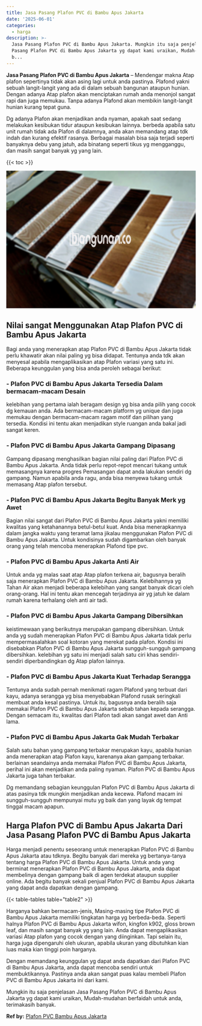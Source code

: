 ```yaml
---
title: Jasa Pasang Plafon PVC di Bambu Apus Jakarta
date: '2025-06-01'
categories:
  - harga
description: >-
  Jasa Pasang Plafon PVC di Bambu Apus Jakarta. Mungkin itu saja penjelasan Jasa
  Pasang Plafon PVC di Bambu Apus Jakarta yg dapat kami uraikan, Mudah-mudahan
  b...
---
```


**Jasa Pasang Plafon PVC di Bambu Apus Jakarta** – Mendengar makna Atap plafon sepertinya tidak akan asing lagi untuk anda pastinya. Plafond yakni sebuah langit-langit yang ada di dalam sebuah bangunan ataupun hunian. Dengan adanya Atap plafon akan menciptakan rumah anda menonjol sangat rapi dan juga memukau. Tanpa adanya Plafond akan membikin langit-langit hunian kurang tepat guna.

Dg adanya Plafon akan menjadikan anda nyaman, apakah saat sedang melakukan kesibukan tidur ataupun kesibukan lainnya. berbeda apabila satu unit rumah tidak ada Plafon di dalamnya, anda akan memandang atap tdk indah dan kurang efektif rasanya. Berbagai masalah bisa saja terjadi seperti banyaknya debu yang jatuh, ada binatang seperti tikus yg mengganggu, dan masih sangat banyak yg yang lain.

{{< toc >}}

![Jasa Pasang Plafon PVC di Bambu Apus Jakarta](/images/flafond-pvc-murah17.png)

## Nilai sangat Menggunakan Atap Plafon PVC di Bambu Apus Jakarta

Bagi anda yang menerapkan atap Plafon PVC di Bambu Apus Jakarta tidak perlu khawatir akan nilai paling yg bisa didapat. Tentunya anda tdk akan menyesal apabila mengaplikasikan atap Plafon variasi yang satu ini. Beberapa keunggulan yang bisa anda peroleh sebagai berikut:

### \- Plafon PVC di Bambu Apus Jakarta Tersedia Dalam bermacam-macam Desain

kelebihan yang pertama ialah beragam design yg bisa anda pilih yang cocok dg kemauan anda. Ada bermacam-macam platform yg unique dan juga memukau dengan bermacam-macam ragam motif dan pilihan yang tersedia. Kondisi ini tentu akan menjadikan style ruangan anda bakal jadi sangat keren.

### \- Plafon PVC di Bambu Apus Jakarta Gampang Dipasang

Gampang dipasang menghasilkan bagian nilai paling dari Plafon PVC di Bambu Apus Jakarta. Anda tidak perlu repot-repot mencari tukang untuk memasangnya karena progres Pemasangan dapat anda lakukan sendiri dg gampang. Namun apabila anda ragu, anda bisa menyewa tukang untuk memasang Atap plafon tersebut.

### \- Plafon PVC di Bambu Apus Jakarta Begitu Banyak Merk yg Awet

Bagian nilai sangat dari Plafon PVC di Bambu Apus Jakarta yakni memiliki kwalitas yang ketahanannya betul-betul kuat. Anda bisa menerapkannya dalam jangka waktu yang teramat lama jikalau menggunakan Plafon PVC di Bambu Apus Jakarta. Untuk kondisinya sudah digambarkan oleh banyak orang yang telah mencoba menerapkan Plafond tipe pvc.

### \- Plafon PVC di Bambu Apus Jakarta Anti Air

Untuk anda yg malas saat atap Atap plafon terkena air, bagusnya beralih saja menerapkan Plafon PVC di Bambu Apus Jakarta. Kelebihannya yg Tahan Air akan menjadi beberapa kelebihan yang sangat banyak dicari oleh orang-orang. Hal ini tentu akan mencegah terjadinya air yg jatuh ke dalam rumah karena terhalang oleh anti air tadi.

### \- Plafon PVC di Bambu Apus Jakarta Gampang Dibersihkan

keistimewaan yang berikutnya merupakan gampang dibersihkan. Untuk anda yg sudah menerapkan Plafon PVC di Bambu Apus Jakarta tidak perlu mempermasalahkan soal kotoran yang merekat pada plafon. Kondisi ini disebabkan Plafon PVC di Bambu Apus Jakarta sungguh-sungguh gampang dibersihkan. kelebihan yg satu ini menjadi salah satu ciri khas sendiri-sendiri diperbandingkan dg Atap plafon lainnya.

### \- Plafon PVC di Bambu Apus Jakarta Kuat Terhadap Serangga

Tentunya anda sudah pernah menikmati ragam Plafond yang terbuat dari kayu, adanya serangga yg bisa menyebabkan Plafond rusak seringkali membuat anda kesal pastinya. Untuk itu, bagusnya anda beralih saja memakai Plafon PVC di Bambu Apus Jakarta sebab tahan kepada serangga. Dengan semacam itu, kwalitas dari Plafon tadi akan sangat awet dan Anti lama.

### \- Plafon PVC di Bambu Apus Jakarta Gak Mudah Terbakar

Salah satu bahan yang gampang terbakar merupakan kayu, apabila hunian anda menerapkan atap Plafon kayu, karenanya akan gampang terbakar. berlainan seandainya anda memakai Plafon PVC di Bambu Apus Jakarta, perihal ini akan menjadikan anda paling nyaman. Plafon PVC di Bambu Apus Jakarta juga tahan terbakar.

Dg memandang sebagian keunggulan Plafon PVC di Bambu Apus Jakarta di atas pasinya tdk mungkin menjadikan anda kecewa. Plafond macam ini sungguh-sungguh mempunyai mutu yg baik dan yang layak dg tempat tinggal macam apapun.

## Harga Plafon PVC di Bambu Apus Jakarta Dari Jasa Pasang Plafon PVC di Bambu Apus Jakarta

Harga menjadi penentu seseorang untuk menerapkan Plafon PVC di Bambu Apus Jakarta atau tdknya. Begitu banyak dari mereka yg bertanya-tanya tentang harga Plafon PVC di Bambu Apus Jakarta. Untuk anda yang berminat menerapkan Plafon PVC di Bambu Apus Jakarta, anda dapat membelinya dengan gampang baik di agen terdekat ataupun supplier online. Ada begitu banyak sekali penjual Plafon PVC di Bambu Apus Jakarta yang dapat anda dapatkan dengan gampang.

{{< table-tables table="table2" >}}

Harganya bahkan bermacam-jenis, Masing-masing tipe Plafon PVC di Bambu Apus Jakarta memiliki tingkatan harga yg berbeda-beda. Seperti halnya Plafon PVC di Bambu Apus Jakarta wifon, kingfon k902, gloss brown leaf, dan masih sangat banyak yg yang lain. Anda dapat mengaplikasikan variasi Atap plafon yang cocok dengan yang diinginkan. Tapi selain itu, harga juga dipengaruhi oleh ukuran, apabila ukuran yang dibutuhkan kian luas maka kian tinggi poin harganya.

Dengan memandang keunggulan yg dapat anda dapatkan dari Plafon PVC di Bambu Apus Jakarta, anda dapat mencoba sendiri untuk membuktikannya. Pastinya anda akan sangat puas kalau membeli Plafon PVC di Bambu Apus Jakarta ini dari kami.

Mungkin itu saja penjelasan Jasa Pasang Plafon PVC di Bambu Apus Jakarta yg dapat kami uraikan, Mudah-mudahan berfaidah untuk anda, terimakasih banyak.

**Ref by:** [Plafon PVC Bambu Apus Jakarta](https://id.wikipedia.org/wiki/Plafon)
